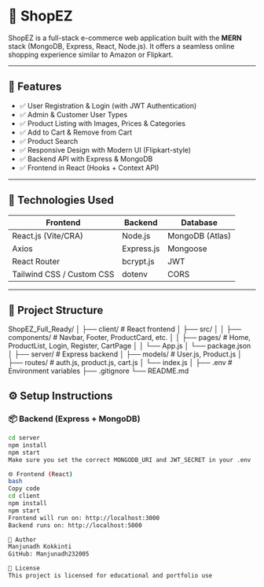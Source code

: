 # 🛒 ShopEZ

ShopEZ is a full-stack e-commerce web application built with the **MERN** stack (MongoDB, Express, React, Node.js). It offers a seamless online shopping experience similar to Amazon or Flipkart.

---

## 📌 Features

- ✅ User Registration & Login (with JWT Authentication)
- ✅ Admin & Customer User Types
- ✅ Product Listing with Images, Prices & Categories
- ✅ Add to Cart & Remove from Cart
- ✅ Product Search
- ✅ Responsive Design with Modern UI (Flipkart-style)
- ✅ Backend API with Express & MongoDB
- ✅ Frontend in React (Hooks + Context API)

---

## 🚀 Technologies Used

| Frontend | Backend | Database |
|----------|---------|----------|
| React.js (Vite/CRA) | Node.js | MongoDB (Atlas) |
| Axios | Express.js | Mongoose |
| React Router | bcrypt.js | JWT |
| Tailwind CSS / Custom CSS | dotenv | CORS |

---

## 📂 Project Structure

ShopEZ_Full_Ready/
│
├── client/ # React frontend
│ ├── src/
│ │ ├── components/ # Navbar, Footer, ProductCard, etc.
│ │ ├── pages/ # Home, ProductList, Login, Register, CartPage
│ │ └── App.js
│ └── package.json
│
├── server/ # Express backend
│ ├── models/ # User.js, Product.js
│ ├── routes/ # auth.js, product.js, cart.js
│ └── index.js
│
├── .env # Environment variables
├── .gitignore
└── README.md

## ⚙️ Setup Instructions

### 📦 Backend (Express + MongoDB)

```bash
cd server
npm install
npm start
Make sure you set the correct MONGODB_URI and JWT_SECRET in your .env

🌐 Frontend (React)
bash
Copy code
cd client
npm install
npm start
Frontend will run on: http://localhost:3000
Backend runs on: http://localhost:5000

🌟 Author
Manjunadh Kokkinti
GitHub: Manjunadh232005

📜 License
This project is licensed for educational and portfolio use








